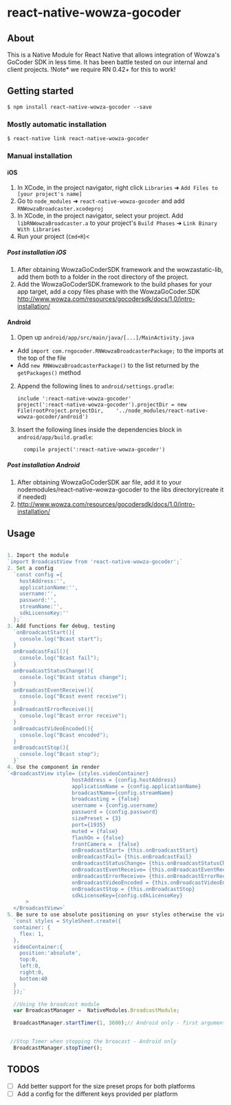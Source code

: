 
# react-native-wowza-gocoder

## About
This is a Native Module for React Native that allows integration of Wowza's GoCoder SDK in less time.  It has been battle tested on our internal and client projects.  !Note* we require RN 0.42+ for this to work!  

## Getting started

`$ npm install react-native-wowza-gocoder --save`

### Mostly automatic installation

`$ react-native link react-native-wowza-gocoder`

### Manual installation


#### iOS

1. In XCode, in the project navigator, right click `Libraries` ➜ `Add Files to [your project's name]`
2. Go to `node_modules` ➜ `react-native-wowza-gocoder` and add `RNWowzaBroadcaster.xcodeproj`
3. In XCode, in the project navigator, select your project. Add `libRNWowzaBroadcaster.a` to your project's `Build Phases` ➜ `Link Binary With Libraries`
4. Run your project (`Cmd+R`)<

##### Post installation iOS
1. After obtaining WowzaGoCoderSDK framework and the wowzastatic-lib, add them both to a folder in the root directory of the project.
2. Add the WowzaGoCoderSDK.framework to the build phases for your app target, add a copy files phase with the WowzaGoCoder.SDK http://www.wowza.com/resources/gocodersdk/docs/1.0/intro-installation/

#### Android

1. Open up `android/app/src/main/java/[...]/MainActivity.java`
  - Add `import com.rngocoder.RNWowzaBroadcasterPackage;` to the imports at the top of the file
  - Add `new RNWowzaBroadcasterPackage()` to the list returned by the `getPackages()` method
2. Append the following lines to `android/settings.gradle`:
  	```
  	include ':react-native-wowza-gocoder'
  	project(':react-native-wowza-gocoder').projectDir = new File(rootProject.projectDir, 	'../node_modules/react-native-wowza-gocoder/android')
  	```
3. Insert the following lines inside the dependencies block in `android/app/build.gradle`:
  	```
      compile project(':react-native-wowza-gocoder')
  	```

##### Post installation Android
1. After obtaining WowzaGoCoderSDK aar file, add it to your nodemodules/react-native-wowza-gocoder to the libs directory(create it if needed)
2. http://www.wowza.com/resources/gocodersdk/docs/1.0/intro-installation/

## Usage
```javascript

1. Import the module
`import BroadcastView from 'react-native-wowza-gocoder';`
2. Set a config
  `const config ={
    hostAddress:'',
    applicationName:'',
    username:'',
    password:'',
    streamName:'',
    sdkLicenseKey:''
  };`
3. Add functions for debug, testing
  `onBroadcastStart(){
    console.log("Bcast start");
  }
  onBroadcastFail(){
    console.log("Bcast fail");
  }
  onBroadcastStatusChange(){
    console.log("Bcast status change");
  }
  onBroadcastEventReceive(){
    console.log("Bcast event receive");
  }
  onBroadcastErrorReceive(){
    console.log("Bcast error receive");
  }
  onBroadcastVideoEncoded(){
    console.log("Bcast encoded");
  }
  onBroadcastStop(){
    console.log("Bcast stop");
  }`
4. Use the component in render
`<BroadcastView style= {styles.videoContainer}
                     hostAddress = {config.hostAddress}
                     applicationName = {config.applicationName}
                     broadcastName={config.streamName}
                     broadcasting = {false}
                     username = {config.username}
                     password = {config.password}
                     sizePreset = {3}
                     port={1935}
                     muted = {false}
                     flashOn = {false}
                     frontCamera =  {false}
                     onBroadcastStart= {this.onBroadcastStart}
                     onBroadcastFail= {this.onBroadcastFail}
                     onBroadcastStatusChange= {this.onBroadcastStatusChange}
                     onBroadcastEventReceive= {this.onBroadcastEventReceive}
                     onBroadcastErrorReceive= {this.onBroadcastErrorReceive}
                     onBroadcastVideoEncoded = {this.onBroadcastVideoEncoded}
                     onBroadcastStop = {this.onBroadcastStop}
                     sdkLicenseKey={config.sdkLicenseKey}
      >
  </BroadcastView>`
5. Be sure to use absolute positioning on your styles otherwise the video may not show correctly
  `const styles = StyleSheet.create({
  container: {
    flex: 1,
  },
  videoContainer:{
    position:'absolute',
    top:0,
    left:0,
    right:0,
    bottom:40
  }
  });`

  //Using the broadcast module
  var BroadcastManager =  NativeModules.BroadcastModule;

  BroadcastManager.startTimer(1, 3600);// Android only - first argument - timer interval, second argument time to timeout timer in seconds


 //Stop Timer when stopping the broacast - Android only       
  BroadcastManager.stopTimer();
```
## TODOS

- [ ] Add better support for the size preset props for both platforms
- [ ] Add a config for the different keys provided per platform
